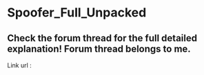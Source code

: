 # Spoofer_Full_Unpacked

Check the forum thread for the full detailed explanation! Forum thread belongs to me.
------------
Link url : 

 
